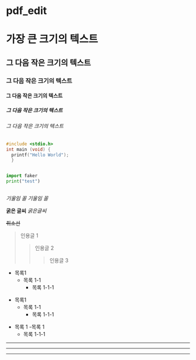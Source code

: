 # pdf_edit

# 가장 큰 크기의 텍스트
## 그 다음 작은 크기의 텍스트
### 그 다음 작은 크기의 텍스트
#### 그 다음 작은 크기의 텍스트
##### 그 다음 작은 크기의 텍스트
###### 그 다음 작은 크기의 텍스트



```c
#include <stdio.h>
int main (void) {
  printf("Hello World");
  }



```


```PYTHON
import faker
print("test")



```


*기울임 꼴*
_기울임 꼴_




**굵은 글씨**
_굵은글씨_



~~취소선~~



> 인용글 1
> > 인용글 2
> > > 인용글 3


+ 목록1 
  + 목록 1-1
    + 목록 1-1-1

* 목록1
  * 목록 1-1
    * 목록 1-1-1

- 목록 1
   -목록 1
    - 목록 1-1-1

---
***
___

